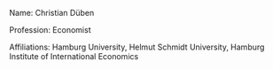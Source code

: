 Name: Christian Düben

Profession: Economist

Affiliations: Hamburg University, Helmut Schmidt University, Hamburg Institute of International Economics
